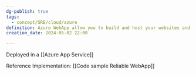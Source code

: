 ```yaml
---
dg-publish: true
tags:
  - concept/SRE/cloud/azure
definition: Azure WebApp allow you to build and host your websites and web back-ends
creation_date: 2024-05-02 22:00

---
```


Deployed in a  [[Azure App Service]]

Reference Implementation: [[Code sample Reliable WebApp]]
